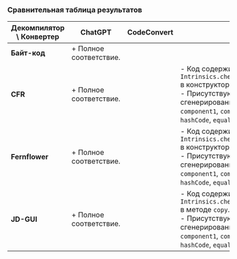 ### Сравнительная таблица результатов

| **Декомпилятор \ Конвертер** | **ChatGPT**            | **CodeConvert** | **J2K**                                                                                                                                                                                                 |
|------------------------------|------------------------|-----------------|---------------------------------------------------------------------------------------------------------------------------------------------------------------------------------------------------------|
| **Байт-код**                 | + Полное соответствие. |                 |                                                                                                                                                                                                         |
| **CFR**                      | + Полное соответствие. |                 | - Код содержит вызовы `Intrinsics.checkNotNullParameter` в конструкторе и методе `copy`.<br>- Присутствуют сгенерированные методы `copy`, `component1`, `component2`, `toString`, `hashCode`, `equals`. |
| **Fernflower**               | + Полное соответствие. |                 | - Код содержит вызовы `Intrinsics.checkNotNullParameter` в конструкторе и методе `copy`.<br>- Присутствуют сгенерированные методы `copy`, `component1`, `component2`, `toString`, `hashCode`, `equals`. |
| **JD-GUI**                   | + Полное соответствие. |                 | - Код содержит вызов `Intrinsics.checkNotNullParameter` в методе `copy`.<br>- Присутствуют сгенерированные методы `copy`, `component1`, `component2`, `toString`, `hashCode`, `equals`.                 |